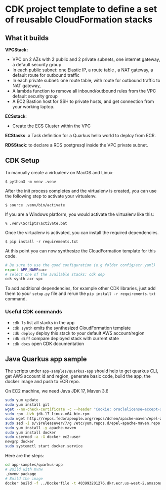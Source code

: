 # CDK project template to define a set of reusable CloudFormation stacks

## What it builds

**VPCStack:**

* VPC on 2 AZs with 2 public and 2 private subnets, one internet gateway, a default security group
* In each public subnet: one Elastic IP, a route table ,  a NAT gateway, a default route for outbound traffic
* In each private subnet: one route table, with route for outbound traffic to NAT gateway, 
* A lambda function to remove all inbound/outbound rules from the VPC default security group
* A EC2 Bastion host for SSH to private hosts, and get connection from your working laptop.

**ECSstack**:

* Create the ECS Cluster within the VPC

**ECStasks**: a Task definition for a Quarkus hello world to deploy from ECR. 

**RDSStack**: to declare a RDS postgresql inside the VPC private subnet.

## CDK Setup

To manually create a virtualenv on MacOS and Linux:

```
$ python3 -m venv .venv
```

After the init process completes and the virtualenv is created, you can use the following
step to activate your virtualenv.

```
$ source .venv/bin/activate
```

If you are a Windows platform, you would activate the virtualenv like this:

```
% .venv\Scripts\activate.bat
```

Once the virtualenv is activated, you can install the required dependencies.

```
$ pip install -r requirements.txt
```

At this point you can now synthesize the CloudFormation template for this code.

```sh
# Be sure to use the good configuration (e.g folder config/acr.yaml)
export APP_NAME=acr
# select one of the available stacks: cdk dep
cdk synth acr-vpc 
```

To add additional dependencies, for example other CDK libraries, just add
them to your `setup.py` file and rerun the `pip install -r requirements.txt`
command.

### Useful CDK commands

 * `cdk ls`          list all stacks in the app
 * `cdk synth`       emits the synthesized CloudFormation template
 * `cdk deploy`      deploy this stack to your default AWS account/region
 * `cdk diff`        compare deployed stack with current state
 * `cdk docs`        open CDK documentation


## Java Quarkus app sample

The scripts under `app-samples/quarkus-app` should help to get quarkus CLI, get AWS account id and region, generate basic code, build the app, the docker image and push to ECR repo. 

On EC2 machine, we need Java JDK 17, Maven 3.6

```sh
sudo yum update
sudo yum install git
wget --no-check-certificate -c --header "Cookie: oraclelicense=accept-securebackup-cookie" https://download.oracle.com/java/17/latest/jdk-17_linux-x64_bin.rpm
sudo rpm -Uvh jdk-17_linux-x64_bin.rpm
sudo wget http://repos.fedorapeople.org/repos/dchen/apache-maven/epel-apache-maven.repo -O /etc/yum.repos.d/epel-apache-maven.repo
sudo sed -i s/\$releasever/7/g /etc/yum.repos.d/epel-apache-maven.repo
sudo yum install -y apache-maven
sudo yum install docker
sudo usermod -a -G docker ec2-user
newgrp docker
sudo systemctl start docker.service
```

Here are the steps:

```sh
cd app-samples/quarkus-app
# Build with mvnw
./mvnw package
# Build the image
docker build -f ../Dockerfile -t 403993201276.dkr.ecr.us-west-2.amazonaws.com/demo-customer-api:latest .


```





